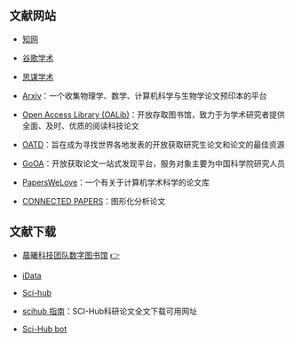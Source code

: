 ## 文献网站

- [知网](https://www.cnki.net/)

- [谷歌学术](https://scholar.google.com/)

- [思谋学术](https://ac.scmor.com/)

- [Arxiv](https://arxiv.org/)：一个收集物理学、数学、计算机科学与生物学论文预印本的平台

- [Open Access Library (OALib)](http://www.oalib.com)：开放存取图书馆，致力于为学术研究者提供全面、及时、优质的阅读科技论文

- [OATD](https://oatd.org/)：旨在成为寻找世界各地发表的开放获取研究生论文和论文的最佳资源

- [GoOA](http://gooa.las.ac.cn/)：开放获取论文一站式发现平台，服务对象主要为中国科学院研究人员

- [PapersWeLove](https://paperswelove.org/)：一个有关于计算机学术科学的论文库

- [CONNECTED PAPERS](https://www.connectedpapers.com/)：图形化分析论文

## 文献下载

- [晨曦科技团队数字图书馆](https://31sanyi.neocities.org/zwsjk.html) [👉](https://31sanyi.neocities.org/ZW/zw/zw16.html)

- [iData](https://www.cn-ki.net/)

- [Sci-hub](http://libgen.bban.top/)

- [scihub 指南](http://tool.yovisun.com/scihub/)：SCI-Hub科研论文全文下载可用网址

- [Sci-Hub bot](https://t.me/scihubot)
